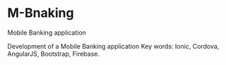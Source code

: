 # M-Bnaking
Mobile Banking application

Development of a Mobile Banking application
Key words: Ionic, Cordova, AngularJS, Bootstrap, Firebase.
